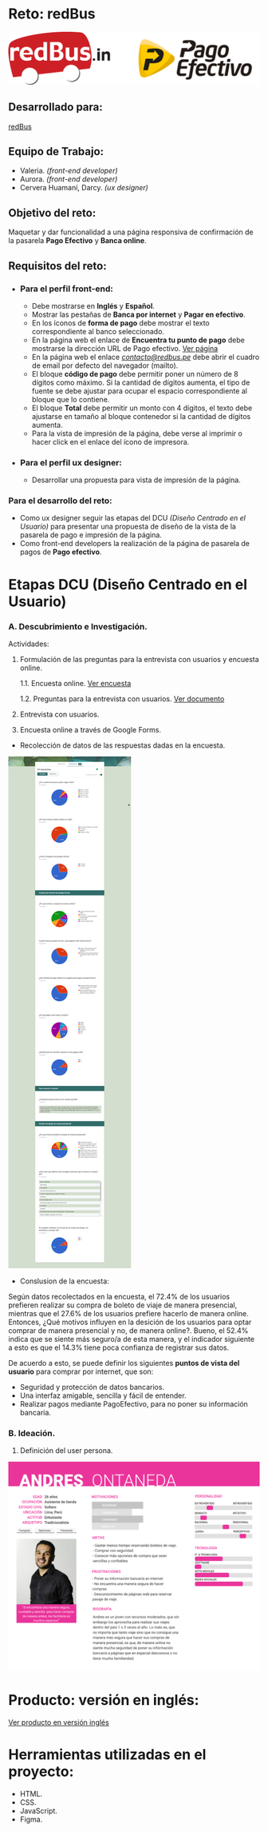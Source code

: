 # Reto: redBus

![redBus y PagoEfectivo Logo](public/assets/images/logo.png)

## Desarrollado para:

[redBus](https://www.redbus.pe/?gclid=Cj0KCQjw1q3VBRCFARIsAPHJXrGzAVAAdvy-nKOu0Ycw_-7JY8ivaR8AD41k9GdZER_Kqdn-lQGeRaMaAjRVEALw_wcB)

## Equipo de Trabajo:

* Valeria. *(front-end developer)*
* Aurora. *(front-end developer)*
* Cervera Huamaní, Darcy. *(ux designer)*

## Objetivo del reto:

Maquetar y dar funcionalidad a una página responsiva de confirmación de la pasarela **Pago Efectivo** y **Banca online**.

## Requisitos del reto:

* ### Para el perfil front-end:

    * Debe mostrarse en **Inglés** y **Español**.
    * Mostrar las pestañas de **Banca por internet** y **Pagar en efectivo**.
    * En los íconos de **forma de pago** debe mostrar el texto correspondiente al banco seleccionado.
    * En la página web el enlace de **Encuentra tu punto de pago** debe mostrarse la dirección URL de Pago efectivo. [Ver página](https://ubicanos.pagoefectivo.pe/#/?tienda=[idServicio]&moneda=1&monto=100.00&ubicame=true&_k=nuha83)
    * En la página web el enlace *contacto@redbus.pe* debe abrir el cuadro de email por defecto del navegador (mailto).
    * El bloque **código de pago** debe permitir poner un número de 8 dígitos como máximo. Si la cantidad de dígitos aumenta, el tipo de fuente se debe ajustar para ocupar el espacio correspondiente al bloque que lo contiene.
    * El bloque **Total** debe permitir un monto con 4 dígitos, el texto debe ajustarse en tamaño al bloque contenedor si la cantidad de dígitos aumenta.
    * Para la vista de impresión de la página, debe verse al imprimir o hacer click en el enlace del ícono de impresora.

* ### Para el perfil ux designer:

    * Desarrollar una propuesta para vista de impresión de la página.

### Para el desarrollo del reto:

* Como ux designer seguir las etapas del DCU *(Diseño Centrado en el Usuario)* para presentar una propuesta de diseño de la vista de la pasarela de pago e impresión de la página.
* Como front-end developers la realización de la página de pasarela de pagos de  **Pago efectivo**.


# Etapas DCU (Diseño Centrado en el Usuario)

### A. Descubrimiento e Investigación.

Actividades:

1. Formulación de las preguntas para la entrevista con usuarios y encuesta online.

    1.1. Encuesta online. [Ver encuesta](https://docs.google.com/forms/d/e/1FAIpQLSdkAb4pjN-tFiSKlPWRDnOiD48SN_HWmi2sxaVfRP2aVTitew/viewform?usp=sf_link)

    1.2. Preguntas para la entrevista con usuarios. [Ver documento](https://docs.google.com/document/d/1UXy9qiQbRy-DGF_IcrX0-WtSGQSyRDqTr--_OCIeO5M/edit?usp=sharing)

2. Entrevista con usuarios.

3. Encuesta online a través de Google Forms.

* Recolección de datos de las respuestas dadas en la encuesta.

![Resultado de la Encuesta](public/assets/images/results-survey.png)

* Conslusion de la encuesta:

Según datos recolectados en la encuesta, el 72.4% de los usuarios prefieren realizar su compra de boleto de viaje de manera presencial, mientras que el 27.6% de los usuarios prefiere hacerlo de manera online.
Entonces, ¿Qué motivos influyen en la desición de los usuarios para optar comprar de manera presencial y no, de manera online?.
Bueno, el 52.4% indica que se siente más seguro/a de esta manera, y el indicador siguiente a esto es que el 14.3% tiene poca confianza de registrar sus datos.

De acuerdo a esto, se puede definir los siguientes **puntos de vista del usuario** para comprar por internet, que son:

* Seguridad y protección de datos bancarios.
* Una interfaz amigable, sencilla y fácil de entender.
* Realizar pagos mediante PagoEfectivo, para no poner su información bancaria.

### B. Ideación.

1. Definición del user persona.

![user persona](public/assets/images/user-persona.png)

# Producto: versión en inglés:

[Ver producto en versión inglés](https://valeriavalles.github.io/RedBus-English/public/)

# Herramientas utilizadas en el proyecto:

* HTML.
* CSS.
* JavaScript.
* Figma.
